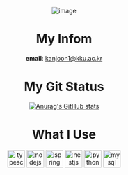 <div align="center">

![image](https://github.com/user-attachments/assets/93fc8fd0-acbd-4193-ac0e-8de23d749ad7)
  
# __My Infom__
__email__: kanjoon1@kku.ac.kr


# __My Git Status__
[![Anurag's GitHub stats](https://github-readme-stats.vercel.app/api?username=leenuu)](https://github.com/anuraghazra/github-readme-stats)

# __What I Use__
<img src="https://img.shields.io/badge/TypeScript-3178C6?logo=typescript&logoColor=white&style=for-the-badge" height="40" alt="typescript logo"  />
<img src="https://img.shields.io/badge/Node.js-339933?logo=nodedotjs&logoColor=white&style=for-the-badge" height="40" alt="nodejs logo"  />
<img src="https://img.shields.io/badge/Spring-6DB33F?logo=spring&logoColor=black&style=for-the-badge" height="40" alt="spring logo"  />
<img src="https://img.shields.io/badge/NestJS-E0234E?logo=nestjs&logoColor=white&style=for-the-badge" height="40" alt="nestjs logo"  />
<img src="https://img.shields.io/badge/Python-3776AB?logo=python&logoColor=white&style=for-the-badge" height="40" alt="python logo"  />
<img src="https://img.shields.io/badge/MySQL-4479A1?logo=mysql&logoColor=white&style=for-the-badge" height="40" alt="mysql logo"  />
<br><br>

</div>
